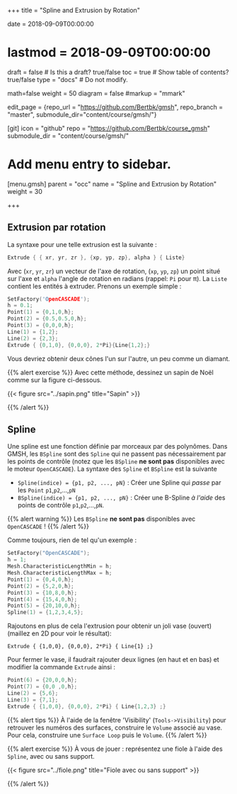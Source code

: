 +++
title = "Spline and Extrusion by Rotation"

date = 2018-09-09T00:00:00
# lastmod = 2018-09-09T00:00:00

draft = false  # Is this a draft? true/false
toc = true  # Show table of contents? true/false
type = "docs"  # Do not modify.

math=false
weight = 50
diagram = false
#markup = "mmark"

edit_page = {repo_url = "https://github.com/Bertbk/gmsh", repo_branch = "master", submodule_dir="content/course/gmsh/"}

[git]
  icon = "github"
  repo = "https://github.com/Bertbk/course_gmsh"
  submodule_dir = "content/course/gmsh/"
  

# Add menu entry to sidebar.
[menu.gmsh]
  parent = "occ"
  name = "Spline and Extrusion by Rotation"
  weight = 30


+++

## Extrusion par rotation

La syntaxe pour une telle extrusion est la suivante :
```cpp
Extrude { { xr, yr, zr }, {xp, yp, zp}, alpha } { Liste}
```
Avec (`xr`, `yr`, `zr`) un vecteur de l'axe de rotation, (`xp`, `yp`, `zp`) un point situé sur l'axe et `alpha` l'angle de rotation en radians (rappel: `Pi` pour π). La `Liste` contient les entités à extruder. Prenons un exemple simple :
```cpp
SetFactory('OpenCASCADE');
h = 0.1;
Point(1) = {0,1,0,h};
Point(2) = {0.5,0.5,0,h};
Point(3) = {0,0,0,h};
Line(1) = {1,2};
Line(2) = {2,3};
Extrude { {0,1,0}, {0,0,0}, 2*Pi}{Line{1,2};}
```
Vous devriez obtenir deux cônes l'un sur l'autre, un peu comme un diamant.


{{% alert exercise %}}
Avec cette méthode, dessinez un sapin de Noël comme sur la figure ci-dessous.

{{< figure src="../sapin.png" title="Sapin" >}}

{{% /alert %}}


## Spline

Une spline est une fonction définie par morceaux par des polynômes. Dans GMSH, les `BSpline` sont des `Spline` qui ne passent pas nécessairement par les points de contrôle (notez que les `BSpline` **ne sont pas** disponibles avec le moteur `OpenCASCADE`). La syntaxe des `Spline` et `BSpline` est la suivante

- `Spline(indice) = {p1, p2, ..., pN}` : Créer une Spline qui *passe* par les `Point` `p1`,`p2`,...,`pN`
- `BSpline(indice) = {p1, p2, ..., pN}` : Créer une B-Spline *à l'aide* des points de contrôle `p1`,`p2`,...,`pN`.

{{% alert warning %}}
Les `BSpline` **ne sont pas** disponibles avec `OpenCASCADE` !
{{% /alert %}}

Comme toujours, rien de tel qu'un exemple :
```cpp
SetFactory("OpenCASCADE");
h = 1;
Mesh.CharacteristicLengthMin = h;
Mesh.CharacteristicLengthMax = h;
Point(1) = {0,4,0,h};
Point(2) = {5,2,0,h};
Point(3) = {10,8,0,h};
Point(4) = {15,4,0,h};
Point(5) = {20,10,0,h};
Spline(1) = {1,2,3,4,5};
```
Rajoutons en plus de cela l'extrusion pour obtenir un joli vase (ouvert) (maillez en 2D pour voir le résultat):
```cppp
Extrude { {1,0,0}, {0,0,0}, 2*Pi} { Line{1} ;}
```
Pour fermer le vase, il faudrait rajouter deux lignes (en haut et en bas) et modifier la commande `Extrude` ainsi :
```cpp
Point(6) = {20,0,0,h};
Point(7) = {0,0 ,0,h};
Line(2) = {5,6};
Line(3) = {7,1};
Extrude { {1,0,0}, {0,0,0}, 2*Pi} { Line{1,2,3} ;}
```

{{% alert tips %}}
À l'aide de la fenêtre 'Visibility' (`Tools->Visibility`) pour retrouver les numéros des surfaces, construire le `Volume` associé au vase. Pour cela, construire une `Surface Loop` puis le `Volume`.
{{% /alert %}}


{{% alert exercise %}}
À vous de jouer : représentez une fiole à l'aide des `Spline`, avec ou sans support.

{{< figure src="../fiole.png" title="Fiole avec ou sans support" >}}

{{% /alert %}}

